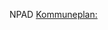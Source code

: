 NPAD [Kommuneplan:](https://htmlpreview.github.io/?https://github.com/kartverket/prodspek_arealplan/blob/main/Kommuneplan/index.html)
